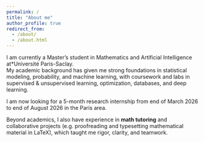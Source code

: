 ```yaml
---
permalink: /
title: "About me"
author_profile: true
redirect_from: 
  - /about/
  - /about.html
---
```


I am currently a Master’s student in Mathematics and Artificial Intelligence at*Université Paris-Saclay.  
My academic background has given me strong foundations in statistical modeling, probability, and machine learning, with coursework and labs in supervised & unsupervised learning, optimization, databases, and deep learning.   

I am now looking for a 5-month research internship from end of March 2026 to end of August 2026 in the Paris area.  

Beyond academics, I also have experience in **math tutoring** and collaborative projects (e.g. proofreading and typesetting mathematical material in LaTeX), which taught me rigor, clarity, and teamwork.
